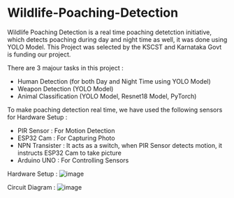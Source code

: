 # Wildlife-Poaching-Detection
Wildlife Poaching Detection is a real time poaching detetction initiative, which detects poaching during day and night time as well, it was done using YOLO Model. This Project was selected by the KSCST and Karnataka Govt is funding our project.

There are 3 majour tasks in this project : 
 - Human Detection (for both Day and Night Time using YOLO Model)
 - Weapon Detection (YOLO Model)
 - Animal Classification (YOLO Model, Resnet18 Model, PyTorch)

To make poaching detection real time, we have used the following sensors for Hardware Setup : 
 - PIR Sensor     : For Motion Detection
 - ESP32 Cam      : For Capturing Photo
 - NPN Transister : It acts as a switch, when PIR Sensor detects motion, it instructs ESP32 Cam to take picture
 - Arduino UNO    : For Controlling Sensors

Hardware Setup : 
![image](https://github.com/user-attachments/assets/8842d819-4d5f-4ed2-8ca9-20b899ad7a25)

Circuit Diagram : 
![image](https://github.com/user-attachments/assets/a7f8fe60-5a06-41c3-9be5-345d49a62290)



